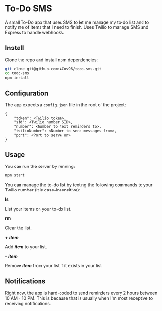 # To-Do SMS

A small To-Do app that uses SMS to let me manage my to-do list and to notify me of items that I need to finish. Uses Twilio to manage SMS and Express to handle webhooks.

## Install

Clone the repo and install npm dependencies:

```bash
git clone git@github.com:ACov96/todo-sms.git
cd todo-sms
npm install
```

## Configuration

The app expects a `config.json` file in the root of the project:

```
{
    "token": <Twilio token>,
    "sid": <Twilio number SID>,
    "number": <Number to text reminders to>,
    "twilioNumber": <Number to send messages from>,
    "port": <Port to serve on>
}
```

## Usage

You can run the server by running:

```bash
npm start
```

You can manage the to-do list by texting the following commands to your Twilio number (it is case-insensitive):

**ls**

List your items on your to-do list.

**rm**

Clear the list.

**+** ***item***

Add ***item*** to your list.

**-** ***item***

Remove ***item*** from your list if it exists in your list.

## Notifications

Right now, the app is hard-coded to send reminders every 2 hours between 10 AM - 10 PM. This is because that is usually when I'm most receptive to receiving notifications.
